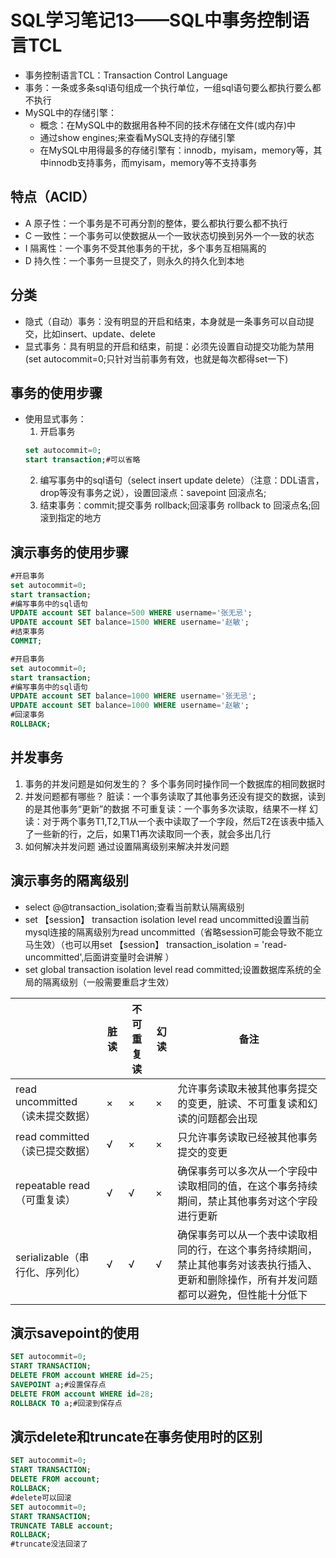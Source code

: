 # SQL学习笔记13——SQL中事务控制语言TCL
* 事务控制语言TCL：Transaction Control Language
* 事务：一条或多条sql语句组成一个执行单位，一组sql语句要么都执行要么都不执行
* MySQL中的存储引擎：
	* 概念：在MySQL中的数据用各种不同的技术存储在文件(或内存)中
	* 通过show engines;来查看MySQL支持的存储引擎
	* 在MySQL中用得最多的存储引擎有：innodb，myisam，memory等，其中innodb支持事务，而myisam，memory等不支持事务
## 特点（ACID）
- A 原子性：一个事务是不可再分割的整体，要么都执行要么都不执行
- C 一致性：一个事务可以使数据从一个一致状态切换到另外一个一致的状态
- I 隔离性：一个事务不受其他事务的干扰，多个事务互相隔离的
- D 持久性：一个事务一旦提交了，则永久的持久化到本地
## 分类
- 隐式（自动）事务：没有明显的开启和结束，本身就是一条事务可以自动提交，比如insert、update、delete
- 显式事务：具有明显的开启和结束，前提：必须先设置自动提交功能为禁用(set autocommit=0;只针对当前事务有效，也就是每次都得set一下)
## 事务的使用步骤
* 使用显式事务：
	1. 开启事务
	```sql
	set autocommit=0;
	start transaction;#可以省略
	```
	2. 编写事务中的sql语句（select insert update delete）（注意：DDL语言，drop等没有事务之说），设置回滚点：savepoint 回滚点名;
	3. 结束事务：commit;提交事务 rollback;回滚事务 rollback to 回滚点名;回滚到指定的地方
## 演示事务的使用步骤
```sql
#开启事务
set autocommit=0;
start transaction;
#编写事务中的sql语句
UPDATE account SET balance=500 WHERE username='张无忌';
UPDATE account SET balance=1500 WHERE username='赵敏';
#结束事务
COMMIT;

#开启事务
set autocommit=0;
start transaction;
#编写事务中的sql语句
UPDATE account SET balance=1000 WHERE username='张无忌';
UPDATE account SET balance=1000 WHERE username='赵敏';
#回滚事务
ROLLBACK;
```
## 并发事务
1. 事务的并发问题是如何发生的？
多个事务同时操作同一个数据库的相同数据时
2. 并发问题都有哪些？
脏读：一个事务读取了其他事务还没有提交的数据，读到的是其他事务“更新”的数据
不可重复读：一个事务多次读取，结果不一样
幻读：对于两个事务T1,T2,T1从一个表中读取了一个字段，然后T2在该表中插入了一些新的行，之后，如果T1再次读取同一个表，就会多出几行
3. 如何解决并发问题
通过设置隔离级别来解决并发问题
## 演示事务的隔离级别
* select @@transaction_isolation;查看当前默认隔离级别
* set 【session】 transaction isolation level read uncommitted设置当前mysql连接的隔离级别为read uncommitted（省略session可能会导致不能立马生效）（也可以用set 【session】 transaction_isolation = 'read-uncommitted',后面讲变量时会讲解 ）
* set global transaction isolation level read committed;设置数据库系统的全局的隔离级别（一般需要重启才生效）

||脏读|不可重复读|幻读|备注|
|-|-|-|-|-|
|read uncommitted（读未提交数据）|×|×|×|允许事务读取未被其他事务提交的变更，脏读、不可重复读和幻读的问题都会出现|
|read committed（读已提交数据）|√|×|×|只允许事务读取已经被其他事务提交的变更|
|repeatable read（可重复读）|√|√|×|确保事务可以多次从一个字段中读取相同的值，在这个事务持续期间，禁止其他事务对这个字段进行更新|
|serializable（串行化、序列化）|√|√|√|确保事务可以从一个表中读取相同的行，在这个事务持续期间，禁止其他事务对该表执行插入、更新和删除操作，所有并发问题都可以避免，但性能十分低下|

## 演示savepoint的使用
```sql
SET autocommit=0;
START TRANSACTION;
DELETE FROM account WHERE id=25;
SAVEPOINT a;#设置保存点
DELETE FROM account WHERE id=28;
ROLLBACK TO a;#回滚到保存点
```
## 演示delete和truncate在事务使用时的区别
```sql
SET autocommit=0;
START TRANSACTION;
DELETE FROM account;
ROLLBACK;
#delete可以回滚
SET autocommit=0;
START TRANSACTION;
TRUNCATE TABLE account;
ROLLBACK;
#truncate没法回滚了
```